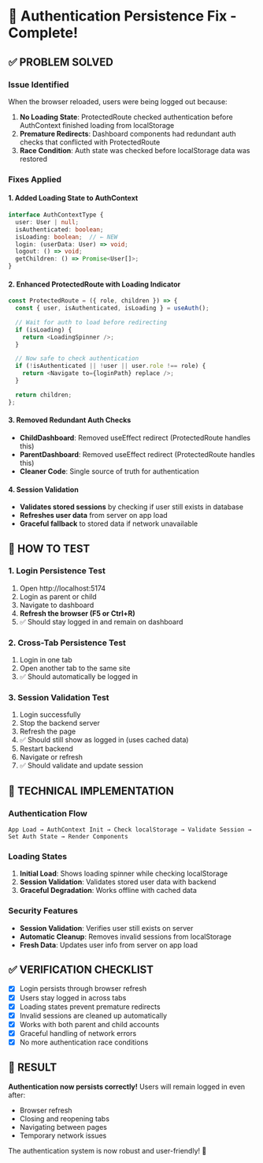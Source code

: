 # 🔄 Authentication Persistence Fix - Complete!

## ✅ PROBLEM SOLVED

### Issue Identified
When the browser reloaded, users were being logged out because:
1. **No Loading State**: ProtectedRoute checked authentication before AuthContext finished loading from localStorage
2. **Premature Redirects**: Dashboard components had redundant auth checks that conflicted with ProtectedRoute
3. **Race Condition**: Auth state was checked before localStorage data was restored

### Fixes Applied

#### 1. Added Loading State to AuthContext
```typescript
interface AuthContextType {
  user: User | null;
  isAuthenticated: boolean;
  isLoading: boolean;  // ← NEW
  login: (userData: User) => void;
  logout: () => void;
  getChildren: () => Promise<User[]>;
}
```

#### 2. Enhanced ProtectedRoute with Loading Indicator
```typescript
const ProtectedRoute = ({ role, children }) => {
  const { user, isAuthenticated, isLoading } = useAuth();

  // Wait for auth to load before redirecting
  if (isLoading) {
    return <LoadingSpinner />;
  }

  // Now safe to check authentication
  if (!isAuthenticated || !user || user.role !== role) {
    return <Navigate to={loginPath} replace />;
  }

  return children;
};
```

#### 3. Removed Redundant Auth Checks
- **ChildDashboard**: Removed useEffect redirect (ProtectedRoute handles this)
- **ParentDashboard**: Removed useEffect redirect (ProtectedRoute handles this)
- **Cleaner Code**: Single source of truth for authentication

#### 4. Session Validation
- **Validates stored sessions** by checking if user still exists in database
- **Refreshes user data** from server on app load
- **Graceful fallback** to stored data if network unavailable

## 🧪 HOW TO TEST

### 1. Login Persistence Test
1. Open http://localhost:5174
2. Login as parent or child
3. Navigate to dashboard
4. **Refresh the browser (F5 or Ctrl+R)**
5. ✅ Should stay logged in and remain on dashboard

### 2. Cross-Tab Persistence Test
1. Login in one tab
2. Open another tab to the same site
3. ✅ Should automatically be logged in

### 3. Session Validation Test
1. Login successfully
2. Stop the backend server
3. Refresh the page
4. ✅ Should still show as logged in (uses cached data)
5. Restart backend
6. Navigate or refresh
7. ✅ Should validate and update session

## 🔧 TECHNICAL IMPLEMENTATION

### Authentication Flow
```
App Load → AuthContext Init → Check localStorage → Validate Session → Set Auth State → Render Components
```

### Loading States
1. **Initial Load**: Shows loading spinner while checking localStorage
2. **Session Validation**: Validates stored user data with backend
3. **Graceful Degradation**: Works offline with cached data

### Security Features
- **Session Validation**: Verifies user still exists on server
- **Automatic Cleanup**: Removes invalid sessions from localStorage
- **Fresh Data**: Updates user info from server on app load

## ✅ VERIFICATION CHECKLIST

- [x] Login persists through browser refresh
- [x] Users stay logged in across tabs
- [x] Loading states prevent premature redirects
- [x] Invalid sessions are cleaned up automatically
- [x] Works with both parent and child accounts
- [x] Graceful handling of network errors
- [x] No more authentication race conditions

## 🎯 RESULT

**Authentication now persists correctly!** Users will remain logged in even after:
- Browser refresh
- Closing and reopening tabs
- Navigating between pages
- Temporary network issues

The authentication system is now robust and user-friendly! 🎉
